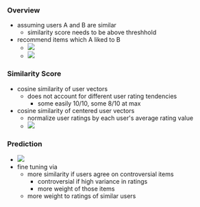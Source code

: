### Overview
+ assuming users A and B are similar
	+ similarity score needs to be above threshhold
+ recommend items which A liked to B
	+ ![](Pasted%20image%2020220502172855.png)
	+ ![](Pasted%20image%2020220502173138.png)

### Similarity Score
+ cosine similarity of user vectors
	+ does not account for different user rating tendencies
		+ some easily 10/10, some 8/10 at max
+ cosine similarity of centered user vectors
	+ normalize user ratings by each user's average rating value
	+ ![](Pasted%20image%2020220502173535.png)

### Prediction
+ ![](Pasted%20image%2020220502173805.png)
+ fine tuning via
	+ more similarity if users agree on controversial items
		+ controversial if high variance in ratings
		+ more weight of those items
	+ more weight to ratings of similar users
